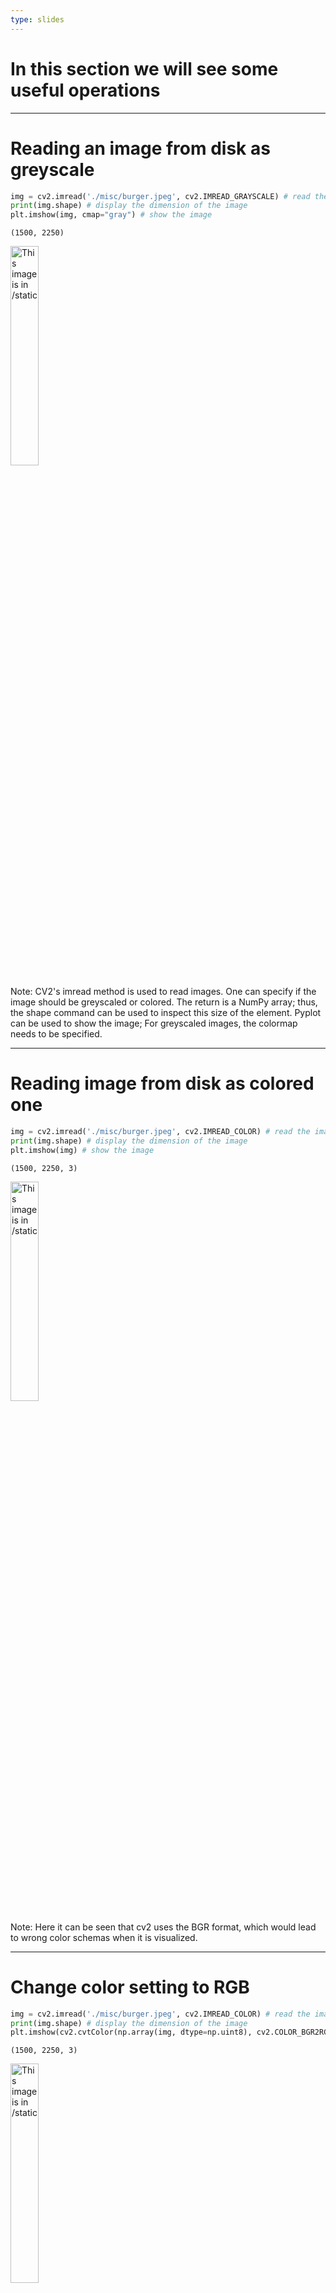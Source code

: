 ```yaml
---
type: slides
---
```


# In this section we will see some useful operations 

---

# Reading an image from disk as greyscale

```python
img = cv2.imread('./misc/burger.jpeg', cv2.IMREAD_GRAYSCALE) # read the image
print(img.shape) # display the dimension of the image
plt.imshow(img, cmap="gray") # show the image
```

```out
(1500, 2250)
```
<img src="vl1/burger_bw.jpeg" alt="This image is in /static" width="30%">

Note: CV2's imread method is used to read images. One can specify if the image should be greyscaled or colored.
The return is a NumPy array; thus, the shape command can be used to inspect this size of the element.
Pyplot can be used to show the image; For greyscaled images, the colormap needs to be specified.

---

# Reading image from disk as colored one

```python
img = cv2.imread('./misc/burger.jpeg', cv2.IMREAD_COLOR) # read the image
print(img.shape) # display the dimension of the image
plt.imshow(img) # show the image
```

```out
(1500, 2250, 3)
```
<img src="vl1/burger_bgr.jpeg" alt="This image is in /static" width="30%">

Note: Here it can be seen that cv2 uses the BGR format, which would lead to wrong color schemas when it is visualized.

---

# Change color setting to RGB

```python
img = cv2.imread('./misc/burger.jpeg', cv2.IMREAD_COLOR) # read the image
print(img.shape) # display the dimension of the image
plt.imshow(cv2.cvtColor(np.array(img, dtype=np.uint8), cv2.COLOR_BGR2RGB)) # show the image with change for BGR to RGB
```

```out
(1500, 2250, 3)
```
<img src="vl1/burger_rgb.jpeg" alt="This image is in /static" width="30%">

Note: With the cv2 cvtColor command, the image color can be changed; Here, the option BGR2RGB is used. The image is transformed moreover to an unsigned integer 8 format, which has the value range between 0 and 255.

---

# The end